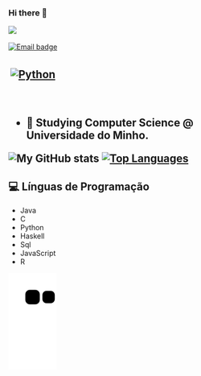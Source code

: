 ### Hi there 👋

![](https://visitor-badge.laobi.icu/badge?page_id=pestana1213.pestanta1213)
 
[![Email badge](https://img.shields.io/badge/-Email-c71610?style=for-the-badge&logo=Gmail&logoColor=white)](mailto:pestanapt@gmail.com)
<br/>
<h2 align="left">
<p>
 <a href="https://www.linkedin.com/in/jo%C3%A3o-nogueira-b33b661ba/" target="_blank" rel="noopener noreferrer"> <img src="https://cdn.jsdelivr.net/npm/simple-icons@v3/icons/linkedin.svg" alt="Python" height="40" style="vertical-align:top; margin:4px"></a>
  </a>
</p>

<br />


- 🔭 Studying Computer Science @ Universidade do Minho.

![My GitHub stats](https://github-readme-stats.vercel.app/api?username=pestana1213&count_private=true&show_icons=true&theme=nord&hide=contribs&hide_border=true)
[![Top Languages](https://github-readme-stats.vercel.app/api/top-langs/?username=pestana1213&layout=compact&theme=nord&hide_border=true)](https://github.com/anuraghazra/github-readme-stats)

## 💻 Línguas de Programação
* Java
* C
* Python
* Haskell
* Sql
* JavaScript
* R

 ![Snake animation](https://github.com/rafaballerini/rafaballerini/blob/output/github-contribution-grid-snake.svg)
